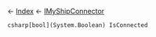 ← [Index](Api-Index) ← [IMyShipConnector](Sandbox.ModAPI.Ingame.IMyShipConnector)

```csharp[bool](System.Boolean) IsConnected```